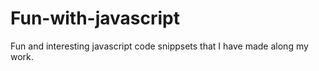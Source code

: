 # Fun-with-javascript
Fun and interesting javascript code snippsets that I have made along my work.
